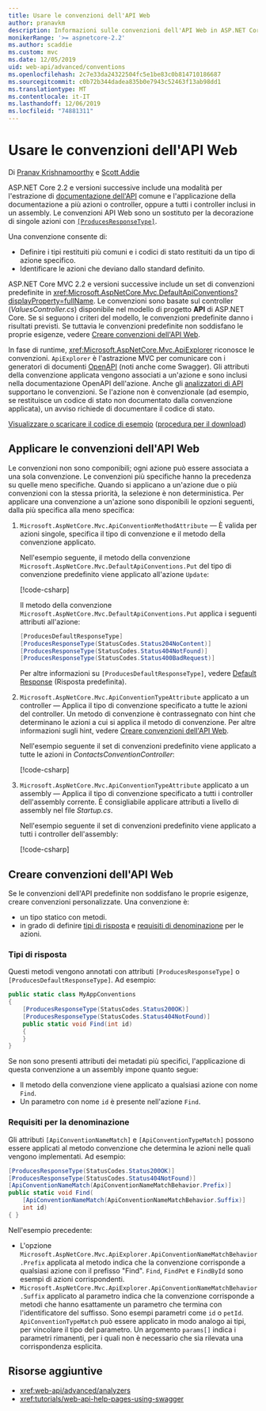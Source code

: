 ```yaml
---
title: Usare le convenzioni dell'API Web
author: pranavkm
description: Informazioni sulle convenzioni dell'API Web in ASP.NET Core.
monikerRange: '>= aspnetcore-2.2'
ms.author: scaddie
ms.custom: mvc
ms.date: 12/05/2019
uid: web-api/advanced/conventions
ms.openlocfilehash: 2c7e33da24322504fc5e1be83c0b814710186687
ms.sourcegitcommit: c0b72b344dadea835b0e7943c52463f13ab98dd1
ms.translationtype: MT
ms.contentlocale: it-IT
ms.lasthandoff: 12/06/2019
ms.locfileid: "74881311"
---
```

# <a name="use-web-api-conventions"></a>Usare le convenzioni dell'API Web

Di [Pranav Krishnamoorthy](https://github.com/pranavkm) e [Scott Addie](https://github.com/scottaddie)

ASP.NET Core 2.2 e versioni successive include una modalità per l'estrazione di [documentazione dell'API](xref:tutorials/web-api-help-pages-using-swagger) comune e l'applicazione della documentazione a più azioni o controller, oppure a tutti i controller inclusi in un assembly. Le convenzioni API Web sono un sostituto per la decorazione di singole azioni con [`[ProducesResponseType]`](xref:Microsoft.AspNetCore.Mvc.ProducesResponseTypeAttribute).

Una convenzione consente di:

* Definire i tipi restituiti più comuni e i codici di stato restituiti da un tipo di azione specifico.
* Identificare le azioni che deviano dallo standard definito.

ASP.NET Core MVC 2.2 e versioni successive include un set di convenzioni predefinite in <xref:Microsoft.AspNetCore.Mvc.DefaultApiConventions?displayProperty=fullName>. Le convenzioni sono basate sul controller (*ValuesController.cs*) disponibile nel modello di progetto **API** di ASP.NET Core. Se si seguono i criteri del modello, le convenzioni predefinite danno i risultati previsti. Se tuttavia le convenzioni predefinite non soddisfano le proprie esigenze, vedere [Creare convenzioni dell'API Web](#create-web-api-conventions).

In fase di runtime, <xref:Microsoft.AspNetCore.Mvc.ApiExplorer> riconosce le convenzioni. `ApiExplorer` è l'astrazione MVC per comunicare con i generatori di documenti [OpenAPI](https://www.openapis.org/) (noti anche come Swagger). Gli attributi della convenzione applicata vengono associati a un'azione e sono inclusi nella documentazione OpenAPI dell'azione. Anche gli [analizzatori di API](xref:web-api/advanced/analyzers) supportano le convenzioni. Se l'azione non è convenzionale (ad esempio, se restituisce un codice di stato non documentato dalla convenzione applicata), un avviso richiede di documentare il codice di stato.

[Visualizzare o scaricare il codice di esempio](https://github.com/aspnet/AspNetCore.Docs/tree/master/aspnetcore/web-api/advanced/conventions/sample) ([procedura per il download](xref:index#how-to-download-a-sample))

## <a name="apply-web-api-conventions"></a>Applicare le convenzioni dell'API Web

Le convenzioni non sono componibili; ogni azione può essere associata a una sola convenzione. Le convenzioni più specifiche hanno la precedenza su quelle meno specifiche. Quando si applicano a un'azione due o più convenzioni con la stessa priorità, la selezione è non deterministica. Per applicare una convenzione a un'azione sono disponibili le opzioni seguenti, dalla più specifica alla meno specifica:

1. `Microsoft.AspNetCore.Mvc.ApiConventionMethodAttribute` &mdash; È valida per azioni singole, specifica il tipo di convenzione e il metodo della convenzione applicato.

    Nell'esempio seguente, il metodo della convenzione `Microsoft.AspNetCore.Mvc.DefaultApiConventions.Put` del tipo di convenzione predefinito viene applicato all'azione `Update`:

    [!code-csharp[](conventions/sample/Controllers/ContactsConventionController.cs?name=snippet_ApiConventionMethod&highlight=3)]

    Il metodo della convenzione `Microsoft.AspNetCore.Mvc.DefaultApiConventions.Put` applica i seguenti attributi all'azione:

    ```csharp
    [ProducesDefaultResponseType]
    [ProducesResponseType(StatusCodes.Status204NoContent)]
    [ProducesResponseType(StatusCodes.Status404NotFound)]
    [ProducesResponseType(StatusCodes.Status400BadRequest)]
    ```

    Per altre informazioni su `[ProducesDefaultResponseType]`, vedere [Default Response](https://swagger.io/docs/specification/describing-responses/#default) (Risposta predefinita).

1. `Microsoft.AspNetCore.Mvc.ApiConventionTypeAttribute` applicato a un controller &mdash; Applica il tipo di convenzione specificato a tutte le azioni del controller. Un metodo di convenzione è contrassegnato con hint che determinano le azioni a cui si applica il metodo di convenzione. Per altre informazioni sugli hint, vedere [Creare convenzioni dell'API Web](#create-web-api-conventions).

    Nell'esempio seguente il set di convenzioni predefinito viene applicato a tutte le azioni in *ContactsConventionController*:

    [!code-csharp[](conventions/sample/Controllers/ContactsConventionController.cs?name=snippet_ApiConventionTypeAttribute&highlight=2)]

1. `Microsoft.AspNetCore.Mvc.ApiConventionTypeAttribute` applicato a un assembly &mdash; Applica il tipo di convenzione specificato a tutti i controller dell'assembly corrente. È consigliabile applicare attributi a livello di assembly nel file *Startup.cs*.

    Nell'esempio seguente il set di convenzioni predefinito viene applicato a tutti i controller dell'assembly:

    [!code-csharp[](conventions/sample/Startup.cs?name=snippet_ApiConventionTypeAttribute&highlight=1)]

## <a name="create-web-api-conventions"></a>Creare convenzioni dell'API Web

Se le convenzioni dell'API predefinite non soddisfano le proprie esigenze, creare convenzioni personalizzate. Una convenzione è:

* un tipo statico con metodi.
* in grado di definire [tipi di risposta](#response-types) e [requisiti di denominazione](#naming-requirements) per le azioni.

### <a name="response-types"></a>Tipi di risposta

Questi metodi vengono annotati con attributi `[ProducesResponseType]` o `[ProducesDefaultResponseType]`. Ad esempio:

```csharp
public static class MyAppConventions
{
    [ProducesResponseType(StatusCodes.Status200OK)]
    [ProducesResponseType(StatusCodes.Status404NotFound)]
    public static void Find(int id)
    {
    }
}
```

Se non sono presenti attributi dei metadati più specifici, l'applicazione di questa convenzione a un assembly impone quanto segue:

* Il metodo della convenzione viene applicato a qualsiasi azione con nome `Find`.
* Un parametro con nome `id` è presente nell'azione `Find`.

### <a name="naming-requirements"></a>Requisiti per la denominazione

Gli attributi `[ApiConventionNameMatch]` e `[ApiConventionTypeMatch]` possono essere applicati al metodo convenzione che determina le azioni nelle quali vengono implementati. Ad esempio:

```csharp
[ProducesResponseType(StatusCodes.Status200OK)]
[ProducesResponseType(StatusCodes.Status404NotFound)]
[ApiConventionNameMatch(ApiConventionNameMatchBehavior.Prefix)]
public static void Find(
    [ApiConventionNameMatch(ApiConventionNameMatchBehavior.Suffix)]
    int id)
{ }
```

Nell'esempio precedente:

* L'opzione `Microsoft.AspNetCore.Mvc.ApiExplorer.ApiConventionNameMatchBehavior.Prefix` applicata al metodo indica che la convenzione corrisponde a qualsiasi azione con il prefisso "Find". `Find`, `FindPet` e `FindById` sono esempi di azioni corrispondenti.
* `Microsoft.AspNetCore.Mvc.ApiExplorer.ApiConventionNameMatchBehavior.Suffix` applicato al parametro indica che la convenzione corrisponde a metodi che hanno esattamente un parametro che termina con l'identificatore del suffisso. Sono esempi parametri come `id` o `petId`. `ApiConventionTypeMatch` può essere applicato in modo analogo ai tipi, per vincolare il tipo del parametro. Un argomento `params[]` indica i parametri rimanenti, per i quali non è necessario che sia rilevata una corrispondenza esplicita.

## <a name="additional-resources"></a>Risorse aggiuntive

* <xref:web-api/advanced/analyzers>
* <xref:tutorials/web-api-help-pages-using-swagger>
